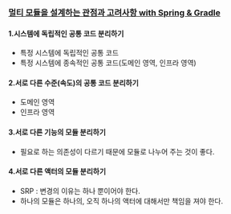 ### [멀티 모듈을 설계하는 관점과 고려사항 with Spring & Gradle](https://mangkyu.tistory.com/304)
#### 1.시스템에 독립적인 공통 코드 분리하기
- 특정 시스템에 독립적인 공통 코드
- 특정 시스템에 종속적인 공통 코드(도메인 영역, 인프라 영역)
#### 2.서로 다른 수준(속도)의 공통 코드 분리하기
- 도메인 영역
- 인프라 영역
#### 3.서로 다른 기능의 모듈 분리하기
- 필요로 하는 의존성이 다르기 때문에 모듈로 나누어 주는 것이 좋다.
#### 4.서로 다른 액터의 모듈 분리하기
- SRP : 변경의 이유는 하나 뿐이어야 한다.
- 하나의 모듈은 하나의, 오직 하나의 액터에 대해서만 책임을 져야 한다.
